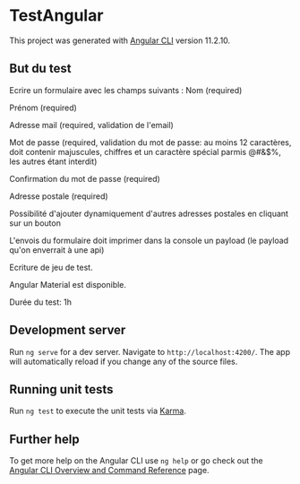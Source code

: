 # TestAngular

This project was generated with [Angular CLI](https://github.com/angular/angular-cli) version 11.2.10.

## But du test
Ecrire un formulaire avec les champs suivants :
Nom (required)

Prénom (required)

Adresse mail (required, validation de l'email)

Mot de passe (required, validation du mot de passe: au moins 12 caractères, doit contenir majuscules, chiffres et un caractère spécial parmis @#&$%, les autres étant interdit)

Confirmation du mot de passe (required)

Adresse postale (required)

Possibilité d'ajouter dynamiquement d'autres adresses postales en cliquant sur un bouton

L'envois du formulaire doit imprimer dans la console un payload (le payload qu'on enverrait à une api)

Ecriture de jeu de test.

Angular Material est disponible.

Durée du test: 1h

## Development server

Run `ng serve` for a dev server. Navigate to `http://localhost:4200/`. The app will automatically reload if you change any of the source files.

## Running unit tests

Run `ng test` to execute the unit tests via [Karma](https://karma-runner.github.io).

## Further help

To get more help on the Angular CLI use `ng help` or go check out the [Angular CLI Overview and Command Reference](https://angular.io/cli) page.
